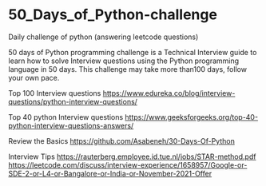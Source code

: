 # 50_Days_of_Python-challenge
Daily challenge of python (answering leetcode questions)

50 days of Python programming challenge is a Technical Interview guide to learn how to solve Interview questions using the Python programming language in 50 days. 
This challenge may take more than100 days, follow your own pace.

Top 100 Interview questions 
https://www.edureka.co/blog/interview-questions/python-interview-questions/

Top 40 python Interview questions
https://www.geeksforgeeks.org/top-40-python-interview-questions-answers/

Review the Basics
https://github.com/Asabeneh/30-Days-Of-Python


Interview Tips
https://rauterberg.employee.id.tue.nl/jobs/STAR-method.pdf
https://leetcode.com/discuss/interview-experience/1658957/Google-or-SDE-2-or-L4-or-Bangalore-or-India-or-November-2021-Offer
